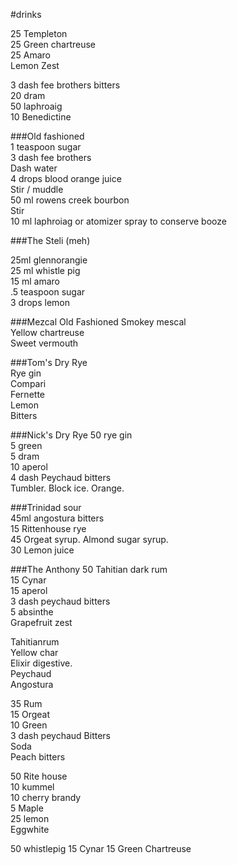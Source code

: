 #drinks

25 Templeton  
25 Green chartreuse  
25 Amaro  
Lemon Zest 


<!--- needs a bit less sweetness -->
3 dash fee brothers bitters  
20 dram  
50 laphroaig  
10 Benedictine  


###Old fashioned  
1 teaspoon sugar  
3 dash fee brothers  
Dash water  
4 drops blood orange juice  
Stir / muddle  
50 ml rowens creek bourbon  
Stir  
10 ml laphroiag  or atomizer spray to conserve booze



###The Steli (meh)

25ml glennorangie  
25 ml whistle pig  
15 ml amaro  
.5 teaspoon sugar  
3 drops lemon  


###Mezcal Old Fashioned
Smokey mescal  
Yellow chartreuse   
Sweet vermouth  


###Tom's Dry Rye  
Rye gin  
Compari  
Fernette  
Lemon  
Bitters  

###Nick's Dry Rye
50 rye gin  
5 green  
5 dram  
10 aperol  
4 dash Peychaud bitters  
Tumbler. Block ice. Orange.   


###Trinidad sour  
45ml angostura bitters  
15 Rittenhouse rye  
45 Orgeat syrup. Almond sugar syrup.   
30 Lemon juice  

###The Anthony
50 Tahitian dark rum  
15 Cynar  
15 aperol  
3 dash peychaud bitters  
5 absinthe   
Grapefruit zest   


Tahitianrum  
Yellow char  
Elixir digestive.   
Peychaud  
Angostura  

35 Rum  
15 Orgeat  
10 Green  
3 dash peychaud Bitters  
Soda  
Peach bitters  

50 Rite house  
10 kummel  
10 cherry brandy  
5 Maple  
25 lemon  
Eggwhite  

50 whistlepig 
15 Cynar
15 Green Chartreuse


